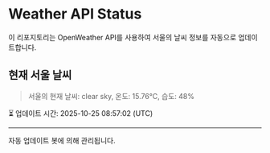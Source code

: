 
# Weather API Status

이 리포지토리는 OpenWeather API를 사용하여 서울의 날씨 정보를 자동으로 업데이트합니다.

## 현재 서울 날씨
> 서울의 현재 날씨: clear sky, 온도: 15.76°C, 습도: 48%

⏳ 업데이트 시간: 2025-10-25 08:57:02 (UTC)

---
자동 업데이트 봇에 의해 관리됩니다.
